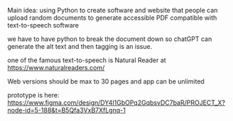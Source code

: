 Main idea: using Python to create software and website that people can upload random documents to generate accessible PDF compatible with text-to-speech software

we have to have python to break the document down so chatGPT can generate the alt text and then tagging is an issue. 

one of the famous text-to-speech is Natural Reader at https://www.naturalreaders.com/ 

Web versions should be max to 30 pages and app can be unlimited 

prototype is here: 
https://www.figma.com/design/DY4I1GbOPq2GqbsvDC7baR/PROJECT_X?node-id=5-188&t=B5Qfa3VxB7XfLgnq-1 
